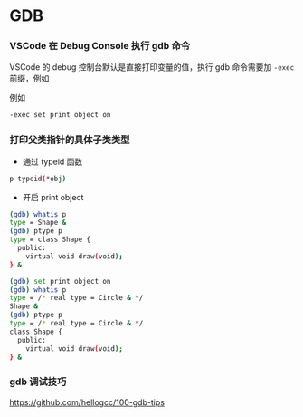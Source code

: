 # GDB


### VSCode 在 Debug Console 执行 gdb 命令

VSCode 的 debug 控制台默认是直接打印变量的值，执行 gdb 命令需要加 `-exec` 前缀，例如

例如 
```sh
-exec set print object on
```


### 打印父类指针的具体子类类型

- 通过 typeid 函数
```sh
p typeid(*obj)
```

- 开启 print object

```sh
(gdb) whatis p
type = Shape &
(gdb) ptype p
type = class Shape {
  public:
    virtual void draw(void);
} &

(gdb) set print object on
(gdb) whatis p
type = /* real type = Circle & */
Shape &
(gdb) ptype p
type = /* real type = Circle & */
class Shape {
  public:
    virtual void draw(void);
} &
```


### gdb 调试技巧

https://github.com/hellogcc/100-gdb-tips
